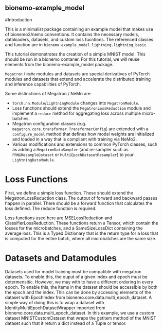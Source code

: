 ## bionemo-example_model

#Introduction

This is a minimalist package containing an example model that makes use of bionemo2/nemo conventions. It contains the necessary models, dataloaders, datasets, and custom loss fucntions. The referenced classes and function are in `bionemo.example_model.lightning.lightning_basic`.

This tutorial demonstrates the creation of a simple MNIST model. This should be run in a bionemo contaner. For this tutorial, we will reuse elements from the bionemo-example_model package.


`Megatron` / `NeMo` modules and datasets are special derivatives of PyTorch modules and datasets that extend and accelerate the distributed training and inference capabilities of PyTorch.

Some distinctions of Megatron / NeMo are:

- `torch.nn.Module`/`LightningModule` changes into `MegatronModule`.
- Loss functions should extend the `MegatronLossReduction` module and implement a `reduce` method for aggregating loss across multiple micro-batches.
- Megatron configuration classes (e.g. `megatron.core.transformer.TransformerConfig`) are extended with a `configure_model` method that defines how model weights are initialized and loaded in a way that is compliant with training via NeMo2.
- Various modifications and extensions to common PyTorch classes, such as adding a `MegatronDataSampler` (and re-sampler such as `PRNGResampleDataset` or `MultiEpochDatasetResampler`) to your `LightningDataModule`.


# Loss Functions
First, we define a simple loss function. These should extend the MegatronLossReduction class. The output of forward and backward passes happen in parallel. There should be a forward function that calculates the loss defined. The reduce function is required.

Loss functions used here are MSELossReduction and ClassifierLossReduction. These functions return a Tensor, which contain the losses for the microbatches, and a SameSizeLossDict containing the average loss. This is a Typed Dictionary that is the return type for a loss that is computed for the entire batch, where all microbatches are the same size.

# Datasets and Datamodules
Datasets used for model training must be compatible with megatron datasets. To enable this, the ouput of a given index and epoch must be determensitic. However, we may with to have a different ordering in every epoch. To enable this, the items in the dataset should be accessible by both the epoch and the index. This can be done by accessing elements of the dataset with EpochIndex from bionemo.core.data.multi_epoch_dataset. A simple way of doing this is to wrap a dataset with IdentityMultiEpochDatasetWrapper imported from bionemo.core.data.multi_epoch_dataset. In this example, we use a custom dataset MNISTCustomDataset that wraps the getitem method of the MNIST dataset such that it return a dict instead of a Tuple or tensor.
